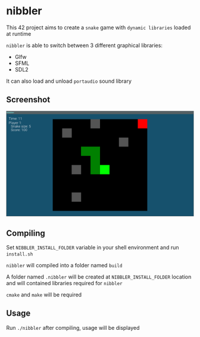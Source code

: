 # nibbler

This 42 project aims to create a `snake` game with `dynamic libraries`
loaded at runtime

`nibbler` is able to switch between 3 different graphical libraries:

- Glfw
- SFML
- SDL2

It can also load and unload `portaudio` sound library

## Screenshot

![screenshot](/screenshots/nibbler.png)

## Compiling

Set `NIBBLER_INSTALL_FOLDER` variable in your shell environment and run `install.sh`

`nibbler` will compiled into a folder named `build`

A folder named `.nibbler` will be created at `NIBBLER_INSTALL_FOLDER` location and will
contained libraries required for `nibbler`

`cmake` and `make` will be required

## Usage

Run `./nibbler` after compiling, usage will be displayed